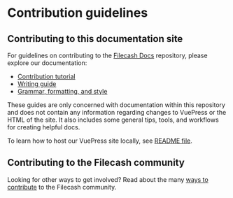 # Contribution guidelines

## Contributing to this documentation site

For guidelines on contributing to the [Filecash Docs](http://git.pocyc.com/CST/filecash-docs) repository, please explore our documentation:

- [Contribution tutorial](./docs/community/contribute/contribution-tutorial.md)
- [Writing guide](./docs/community/contribute/writing-guide.md)
- [Grammar, formatting, and style](./docs/community/contribute/grammar-formatting-and-style.md)

These guides are only concerned with documentation within this repository and does not contain any information regarding changes to VuePress or the HTML of the site. It also includes some general tips, tools, and workflows for creating helpful docs.

To learn how to host our VuePress site locally, see [README file](./README.md).

## Contributing to the Filecash community

Looking for other ways to get involved? Read about the many [ways to contribute](./docs/community/contribute/ways-to-contribute.md) to the Filecash community.
